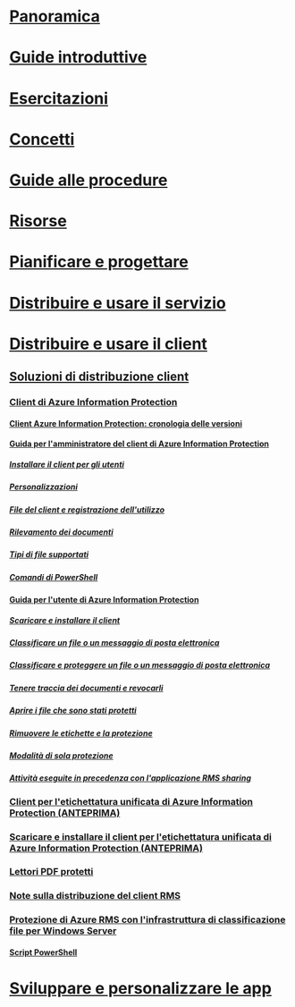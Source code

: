 # [Panoramica](/azure/information-protection/what-is-information-protection)
# [Guide introduttive](/azure/information-protection/quickstart-viewpolicy)
# [Esercitazioni](/azure/information-protection/infoprotect-quick-start-tutorial)
# [Concetti](/azure/information-protection/overview-policy)
# [Guide alle procedure](/azure/information-protection/how-to-guides)
# [Risorse](/azure/information-protection/faqs)
# [Pianificare e progettare](/azure/information-protection/deployment-roadmap)
# [Distribuire e usare il servizio](/azure/information-protection/activate-service)
# [Distribuire e usare il client](use-client.md)
## [Soluzioni di distribuzione client](use-client.md)
### [Client di Azure Information Protection](aip-client.md)
#### [Client Azure Information Protection: cronologia delle versioni](client-version-release-history.md)
#### [Guida per l'amministratore del client di Azure Information Protection](client-admin-guide.md)
##### [Installare il client per gli utenti](client-admin-guide-install.md)
##### [Personalizzazioni](client-admin-guide-customizations.md)
##### [File del client e registrazione dell'utilizzo](client-admin-guide-files-and-logging.md)
##### [Rilevamento dei documenti](client-admin-guide-document-tracking.md)
##### [Tipi di file supportati](client-admin-guide-file-types.md)
##### [Comandi di PowerShell](client-admin-guide-powershell.md)
#### [Guida per l'utente di Azure Information Protection](client-user-guide.md)
##### [Scaricare e installare il client](install-client-app.md)
##### [Classificare un file o un messaggio di posta elettronica](client-classify.md)
##### [Classificare e proteggere un file o un messaggio di posta elettronica](client-classify-protect.md)
##### [Tenere traccia dei documenti e revocarli](client-track-revoke.md)
##### [Aprire i file che sono stati protetti](client-view-use-files.md)
##### [Rimuovere le etichette e la protezione](client-remove-label-protection.md)
##### [Modalità di sola protezione](client-protection-only-mode.md)
##### [Attività eseguite in precedenza con l'applicazione RMS sharing](upgrade-client-app.md)
### [Client per l'etichettatura unificata di Azure Information Protection (ANTEPRIMA)](unifiedlabelingclient-version-release-history.md)
### [Scaricare e installare il client per l'etichettatura unificata di Azure Information Protection (ANTEPRIMA)](install-unifiedlabelingclient-app.md)
### [Lettori PDF protetti](protected-pdf-readers.md)
### [Note sulla distribuzione del client RMS](client-deployment-notes.md)
### [Protezione di Azure RMS con l'infrastruttura di classificazione file per Windows Server](configure-fci.md)
#### [Script PowerShell](fci-script.md)
# [Sviluppare e personalizzare le app](/azure/information-protection/develop/developers-guide)
